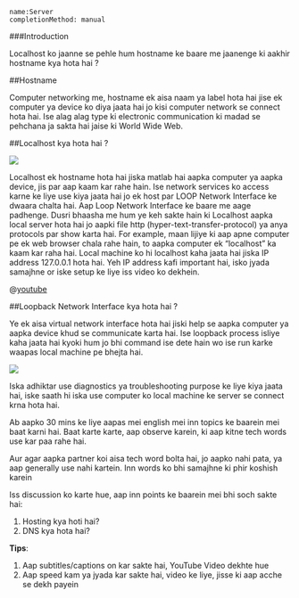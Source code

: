 ```ngMeta
name:Server
completionMethod: manual
```


###Introduction

Localhost ko jaanne se pehle hum hostname ke baare me jaanenge ki aakhir hostname kya hota hai ?

##Hostname

Computer networking me, hostname ek aisa naam ya label hota hai jise ek computer ya device ko diya jaata hai jo kisi computer network se connect hota hai.
Ise alag alag type ki electronic communication ki madad se pehchana ja sakta hai jaise ki World Wide Web.

##Localhost kya hota hai ?

<span><img src="https://kinsta.com/wp-content/uploads/2017/11/what-is-localhost.png"></span>

Localhost ek hostname hota hai jiska matlab hai aapka computer ya aapka device, jis par aap kaam kar rahe hain.
Ise network services ko access karne ke liye use kiya jaata hai jo ek host par LOOP Network Interface ke dwaara chalta hai.
Aap Loop Network Interface ke baare me aage padhenge.
Dusri bhaasha me hum ye keh sakte hain ki Localhost aapka local server hota hai jo aapki file http (hyper-text-transfer-protocol) ya anya protocols par show karta hai.
For example, maan lijiye ki aap apne computer pe ek web browser chala rahe hain, to aapka computer ek “localhost” ka kaam kar raha hai.
Local machine ko hi localhost kaha jaata hai jiska IP address 127.0.0.1 hota hai.
Yeh IP address kafi important hai, isko jyada samajhne or iske setup ke liye iss video ko dekhein.


@[youtube](07cFX4rCeJg)

##Loopback Network Interface kya hota hai ?

Ye ek aisa virtual network interface hota hai jiski help se aapka computer ya aapka device khud se communicate karta hai.
Ise loopback process isliye kaha jaata hai kyoki hum jo bhi command ise dete hain wo ise run karke waapas local machine pe bhejta hai.

<span><img src="https://i.stack.imgur.com/TLEFV.png"></span>

Iska adhiktar use diagnostics ya troubleshooting purpose ke liye kiya jaata hai, iske saath hi iska use computer ko local machine ke server se connect krna hota hai.


Ab aapko 30 mins ke liye aapas mei english mei inn topics ke baarein mei baat karni hai.
Baat karte karte, aap observe karein, ki aap kitne tech words use kar paa rahe hai.

Aur agar aapka partner koi aisa tech word bolta hai, jo aapko nahi pata, ya aap generally use nahi kartein. Inn words ko bhi samajhne ki phir koshish karein

Iss discussion ko karte hue, aap inn points ke baarein mei bhi soch sakte hai:

1. Hosting kya hoti hai?
2. DNS kya hota hai?


**Tips**:
1. Aap subtitles/captions on kar sakte hai, YouTube Video dekhte hue
2. Aap speed kam ya jyada kar sakte hai, video ke liye, jisse ki aap acche se dekh payein
